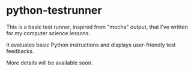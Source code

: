# python-testrunner
This is a basic test runner, inspired from "mocha" output, that I've written for my computer science lessons.

It evaluates basic Python instructions and displays user-friendly test feedbacks.

More details will be available soon.

